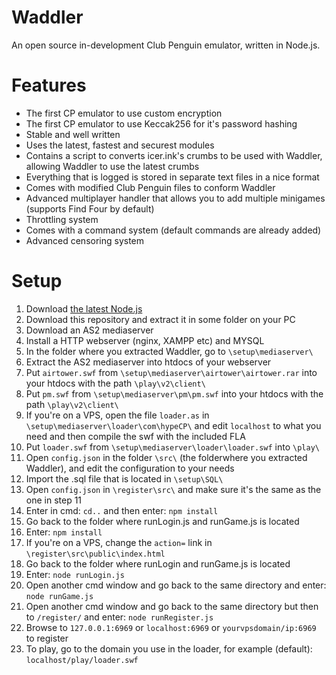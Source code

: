 # Waddler

An open source in-development Club Penguin emulator, written in Node.js.

# Features

* The first CP emulator to use custom encryption
* The first CP emulator to use Keccak256 for it's password hashing
* Stable and well written
* Uses the latest, fastest and securest modules
* Contains a script to converts icer.ink's crumbs to be used with Waddler, allowing Waddler to use the latest crumbs
* Everything that is logged is stored in separate text files in a nice format
* Comes with modified Club Penguin files to conform Waddler
* Advanced multiplayer handler that allows you to add multiple minigames (supports Find Four by default)
* Throttling system
* Comes with a command system (default commands are already added)
* Advanced censoring system

# Setup

1) Download [the latest Node.js](https://nodejs.org/en/)
2) Download this repository and extract it in some folder on your PC
3) Download an AS2 mediaserver
4) Install a HTTP webserver (nginx, XAMPP etc) and MYSQL
5) In the folder where you extracted Waddler, go to `\setup\mediaserver\`
6) Extract the AS2 mediaserver into htdocs of your webserver
7) Put `airtower.swf` from `\setup\mediaserver\airtower\airtower.rar` into your htdocs with the path `\play\v2\client\`
8) Put `pm.swf` from `\setup\mediaserver\pm\pm.swf` into your htdocs with the path `\play\v2\client\`
9) If you're on a VPS, open the file `loader.as` in `\setup\mediaserver\loader\com\hypeCP\` and edit `localhost` to what you need and then compile the swf with the included FLA
10) Put `loader.swf` from `\setup\mediaserver\loader\loader.swf` into `\play\`
11) Open `config.json` in the folder `\src\` (the folderwhere you extracted Waddler), and edit the configuration to your needs
12) Import the .sql file that is located in `\setup\SQL\`
13) Open `config.json` in `\register\src\` and make sure it's the same as the one in step 11
14) Enter in cmd: `cd..` and then enter: `npm install`
15) Go back to the folder where runLogin.js and runGame.js is located
16) Enter: `npm install`
17) If you're on a VPS, change the `action=` link in `\register\src\public\index.html`
18) Go back to the folder where runLogin and runGame.js is located
19) Enter: `node runLogin.js`
20) Open another cmd window and go back to the same directory and enter: `node runGame.js`
21) Open another cmd window and go back to the same directory but then to `/register/` and enter: `node runRegister.js`
22) Browse to `127.0.0.1:6969` or `localhost:6969` or `yourvpsdomain/ip:6969` to register
23) To play, go to the domain you use in the loader, for example (default): `localhost/play/loader.swf`